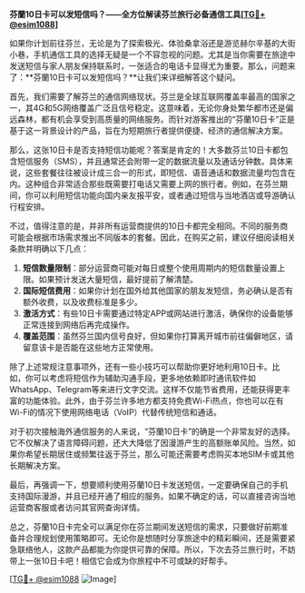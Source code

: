 **芬蘭10日卡可以发短信吗？——全方位解读芬兰旅行必备通信工具[[TG💪+ @esim1088](https://t.me/s/esim1088)]**

如果你计划前往芬兰，无论是为了探索极光、体验桑拿浴还是游览赫尔辛基的大街小巷，手机通信工具的选择无疑是一个不容忽视的问题。尤其是当你需要在旅途中发送短信与家人朋友保持联系时，一张适合的电话卡显得尤为重要。那么，问题来了：**芬蘭10日卡可以发短信吗？**让我们来详细解答这个疑问。

首先，我们需要了解芬兰的通信网络现状。芬兰是全球互联网覆盖率最高的国家之一，其4G和5G网络覆盖广泛且信号稳定。这意味着，无论你身处繁华都市还是偏远森林，都有机会享受到高质量的网络服务。而针对游客推出的“芬蘭10日卡”正是基于这一背景设计的产品，旨在为短期旅行者提供便捷、经济的通信解决方案。

那么，这张10日卡是否支持短信功能呢？答案是肯定的！大多数芬兰10日卡都包含短信服务（SMS），并且通常还会附带一定的数据流量以及通话分钟数。具体来说，这些套餐往往被设计成三合一的形式，即短信、语音通话和数据流量均包含在内。这种组合非常适合那些既需要打电话又需要上网的旅行者。例如，在芬兰期间，你可以利用短信功能向国内亲友报平安，或者通过短信与当地酒店或导游确认行程安排。

不过，值得注意的是，并非所有运营商提供的10日卡都完全相同。不同的服务商可能会根据市场需求推出不同版本的套餐。因此，在购买之前，建议仔细阅读相关条款并明确以下几点：

1. **短信数量限制**：部分运营商可能对每日或整个使用周期内的短信数量设置上限。如果预计发送大量短信，最好提前了解清楚。
2. **国际短信费用**：如果你计划在国外给其他国家的朋友发短信，务必确认是否有额外收费，以及收费标准是多少。
3. **激活方式**：有些10日卡需要通过特定APP或网站进行激活，确保你的设备能够正常连接到网络后再完成操作。
4. **覆盖范围**：虽然芬兰国内信号良好，但如果你打算离开城市前往偏僻地区，请留意该卡是否能在这些地方正常使用。

除了上述常规注意事项外，还有一些小技巧可以帮助你更好地利用10日卡。比如，你可以考虑将短信作为辅助沟通手段，更多地依赖即时通讯软件如WhatsApp、Telegram等来进行文字交流。这样不仅能节省费用，还能获得更丰富的功能体验。此外，由于芬兰许多地方都支持免费Wi-Fi热点，你也可以在有Wi-Fi的情况下使用网络电话（VoIP）代替传统短信和通话。

对于初次接触海外通信服务的人来说，“芬蘭10日卡”的确是一个非常友好的选择。它不仅解决了语言障碍问题，还大大降低了因漫游产生的高额账单风险。当然，如果你希望长期居住或频繁往返于芬兰，那么可能还需要考虑购买本地SIM卡或其他长期解决方案。

最后，再强调一下，想要顺利使用芬蘭10日卡发送短信，一定要确保自己的手机支持国际漫游，并且已经开通了相应的服务。如果不确定的话，可以直接咨询当地运营商客服或者访问其官网查询详情。

总之，芬蘭10日卡完全可以满足你在芬兰期间发送短信的需求，只要做好前期准备并合理规划使用策略即可。无论你是想随时分享旅途中的精彩瞬间，还是需要紧急联络他人，这款产品都能为你提供可靠的保障。所以，下次去芬兰旅行时，不妨带上一张10日卡吧！相信它会成为你旅程中不可或缺的好帮手。

[[TG💪+ @esim1088](https://t.me/s/esim1088) ![Image](https://i.postimg.cc/4NQfJmqS/Snipaste-2025-05-13-00-14-12.png)]